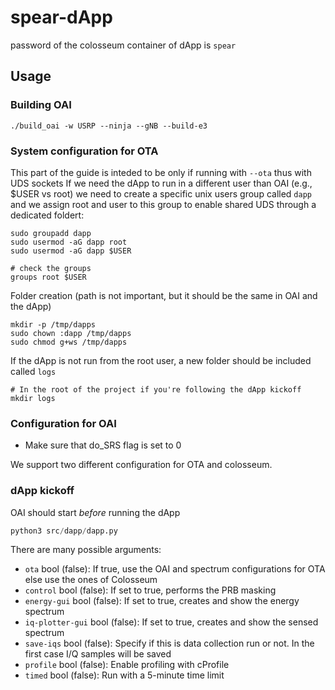 # spear-dApp

password of the colosseum container of dApp is `spear`

## Usage

### Building OAI
```
./build_oai -w USRP --ninja --gNB --build-e3
```

### System configuration for OTA

This part of the guide is inteded to be only if running with `--ota` thus with UDS sockets
If we need the dApp to run in a different user than OAI (e.g., $USER vs root) we need to create a specific unix users group called `dapp` and we assign root and user to this group to enable shared UDS through a dedicated foldert:
```
sudo groupadd dapp
sudo usermod -aG dapp root
sudo usermod -aG dapp $USER

# check the groups
groups root $USER
```

Folder creation (path is not important, but it should be the same in OAI and the dApp)

```
mkdir -p /tmp/dapps
sudo chown :dapp /tmp/dapps
sudo chmod g+ws /tmp/dapps
```

If the dApp is not run from the root user, a new folder should be included called `logs`
```
# In the root of the project if you're following the dApp kickoff
mkdir logs
```

### Configuration for OAI
- Make sure that do_SRS flag is set to 0

We support two different configuration for OTA and colosseum.

### dApp kickoff

OAI should start _before_ running the dApp

```python 
python3 src/dapp/dapp.py
```

There are many possible arguments:
- `ota` bool (false): If true, use the OAI and spectrum configurations for OTA else use the ones of Colosseum
- `control` bool (false): If set to true, performs the PRB masking
- `energy-gui` bool (false): If set to true, creates and show the energy spectrum
- `iq-plotter-gui` bool (false): If set to true, creates and show the sensed spectrum
- `save-iqs` bool (false): Specify if this is data collection run or not. In the first case I/Q samples will be saved
- `profile`  bool (false): Enable profiling with cProfile
- `timed` bool (false): Run with a 5-minute time limit
